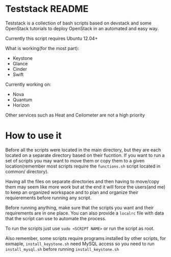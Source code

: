 Teststack README
===============

Teststack is a collection of bash scripts based on devstack and some OpenStack tutorials to deploy OpenStack in an automated and easy way.

Currently this script requires Ubuntu 12.04+

What is working(for the most part):
 * Keystone
 * Glance
 * Cinder
 * Swift

Currently working on:
 * Nova
 * Quantum
 * Horizon

Other services such as Heat and Ceilometer are not a high priority

How to use it
============

Before all the scripts were located in the main directory, but they are each located on a separate directory based on their fucntion. If you want to run a set of scripts you may want to move them or copy them to a given location(remember most scripts require the `functions.sh` script located in common/ directory).

Having all the files on separate directories and then having to move/copy them may seem like more work but at the end it will force the users(and me) to keep an organized workspace and to plan and organize their requierements before running any script.

Before running anything, make sure that the scripts you want and their requirements are in one place. You can also provide a `localrc` file with data that the script can use to automate the process.

To run the scripts just use `sudo <SCRIPT NAME>` or run the script as root. 

Also remember, some scripts require programs installed by other scripts, for exmaple, `install_keystone.sh` need MySQL access so you need to run `install_mysql.sh` before running `install_keystone.sh` 
